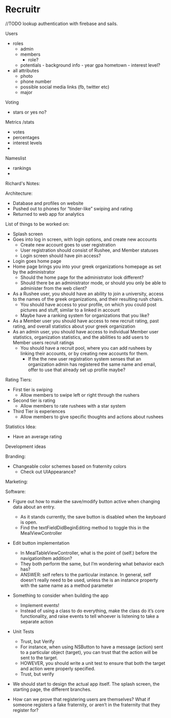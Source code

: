 # Recruitr

//TODO lookup authentication with firebase and sails.

Users
  - roles
    - admin
    - members
      - role?
    - potentials
          - background info
          - year gpa hometown
          - interest level?
  - all attributes
    - photo
    - phone number
    - possible social media links (fb, twitter etc)
    - major

Voting
  - stars or yes no?


Metrics /stats
  - votes
  - percentages
  - interest levels
  -

Nameslist
  - rankings
  - 
  
Richard's Notes: 

Architecture:
- Database and profiles on website
- Pushed out to phones for “tinder-like” swiping and rating
- Returned to web app for analytics

List of things to be worked on:
- Splash screen
- Goes into log in screen, with login options, and create new accounts
    - Create new account goes to user registration
    - User registration should consist of Rushee, and Member statuses
    - Login screen should have pin access?
- Login goes home page
- Home page brings you into your greek organizations homepage as set by the administrator
    - Should the home page for the administrator look different?
    - Should there be an administrator mode, or should you only be able to administer from the web client?
- As a Rushee user, you should have an ability to join a university, access to the names of the greek organizations, and their resulting rush chairs. 
    - You should have access to your profile, on which you could post pictures and stuff, similar to a linked in account
    - Maybe have a ranking system for organizations that you like?
- As a Member user you should have access to new recruit rating, past rating, and overall statistics about your greek organization
- As an admin user, you should have access to individual Member user statistics, organization statistics, and the abilities to add users to Member users recruit ratings
    - You should have a recruit pool, where you can add rushees by linking their accounts, or by creating new accounts for them.
        - If the the new user registration system senses that an organization admin has registered the same name and email, offer to use that already set up profile maybe?


Rating Tiers:
- First tier is swiping
    - Allow members to swipe left or right through the rushers
- Second tier is rating
    - Allow members to rate rushees with a star system
- Third Tier is experiences
    - Allow members to give specific thoughts and actions about rushees 

Statistics Idea:
- Have an average rating 

Development ideas

Branding:

- Changeable color schemes based on fraternity colors
    - Check out UIAppearance?

Marketing:

Software:
- Figure out how to make the save/modify button active when changing data about an entry.
    - As it stands currently, the save button is disabled when the keyboard is open.
    - Find the textFieldDidBeginEditing method to toggle this in the MealViewController

- Edit button implementation
    - In MealTableViewController, what is the point of (self.) before the navigationItem addition?
    - They both perform the same, but I’m wondering what behavior each has?
    - ANSWER: self refers to the particular instance. In general, self doesn’t really need to be used, unless the is an instance property with the same name as a method parameter

- Something to consider when building the app
    - Implement events!
    - Instead of using a class to do everything, make the class do it’s core functionality, and raise events to tell whoever is listening to take a separate action

- Unit Tests
    - Trust, but Verify
    - For instance, when using NSButton to have a message (action) sent to a particular object (target), you can trust that the action will be sent to the target.
    - HOWEVER, you should write a unit test to ensure that both the target and action were properly specified.
    - Trust, but verify

- We should start to design the actual app itself. The splash screen, the starting page, the different branches.

- How can we prove that registering users are themselves? What if someone registers a fake fraternity, or aren’t in the fraternity that they register for?

